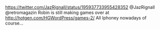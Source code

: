 https://twitter.com/JazRignall/status/195937733955428352 @JazRignall @retromagazin Robin is still making games over at http://hotgen.com/HGWordPress/games-2/ All Iphoney nowadays of course...